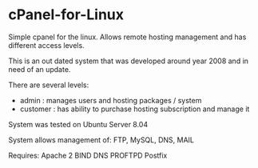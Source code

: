 cPanel-for-Linux
================

Simple cpanel for the linux. Allows remote hosting management and has different access levels.

This is an out dated system that was developed around year 2008 and in need of an update.

There are several levels:
- admin : manages users and hosting packages / system
- customer : has ability to purchase hosting subscription and manage it 

System was tested on Ubuntu Server 8.04

System allows management of: FTP, MySQL, DNS, MAIL

Requires:
Apache 2
BIND DNS
PROFTPD
Postfix

